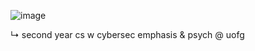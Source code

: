 ![image](https://github.com/user-attachments/assets/d51c87cc-21f9-4905-9f65-df38fe7f2e03)

↳ second year cs w cybersec emphasis & psych @ uofg
